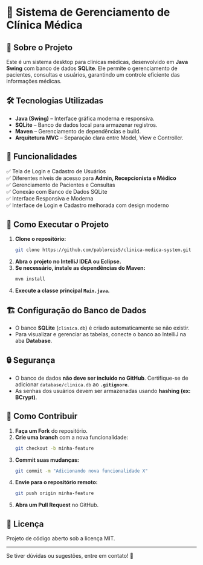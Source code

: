 # 🏥 Sistema de Gerenciamento de Clínica Médica

## 📌 Sobre o Projeto
Este é um sistema desktop para clínicas médicas, desenvolvido em **Java Swing** com banco de dados **SQLite**. Ele permite o gerenciamento de pacientes, consultas e usuários, garantindo um controle eficiente das informações médicas.

## 🛠 Tecnologias Utilizadas
- **Java (Swing)** – Interface gráfica moderna e responsiva.
- **SQLite** – Banco de dados local para armazenar registros.
- **Maven** – Gerenciamento de dependências e build.
- **Arquitetura MVC** – Separação clara entre Model, View e Controller.

## 🔹 Funcionalidades
✅ Tela de Login e Cadastro de Usuários  
✅ Diferentes níveis de acesso para **Admin, Recepcionista e Médico**  
✅ Gerenciamento de Pacientes e Consultas  
✅ Conexão com Banco de Dados SQLite  
✅ Interface Responsiva e Moderna  
✅ Interface de Login e Cadastro melhorada com design moderno

## 🚀 Como Executar o Projeto
1. **Clone o repositório:**
   ```sh
   git clone https://github.com/pabloreis5/clinica-medica-system.git
   ```
2. **Abra o projeto no IntelliJ IDEA ou Eclipse.**
3. **Se necessário, instale as dependências do Maven:**
   ```sh
   mvn install
   ```
4. **Execute a classe principal `Main.java`.**

## 🏗 Configuração do Banco de Dados
- O banco **SQLite** (`clinica.db`) é criado automaticamente se não existir.
- Para visualizar e gerenciar as tabelas, conecte o banco ao IntelliJ na aba **Database**.

## 🔒 Segurança
- O banco de dados **não deve ser incluído no GitHub**. Certifique-se de adicionar `database/clinica.db` ao **`.gitignore`**.
- As senhas dos usuários devem ser armazenadas usando **hashing (ex: BCrypt)**.

## 📌 Como Contribuir
1. **Faça um Fork** do repositório.
2. **Crie uma branch** com a nova funcionalidade:
   ```sh
   git checkout -b minha-feature
   ```
3. **Commit suas mudanças:**
   ```sh
   git commit -m "Adicionando nova funcionalidade X"
   ```
4. **Envie para o repositório remoto:**
   ```sh
   git push origin minha-feature
   ```
5. **Abra um Pull Request** no GitHub.

## 📄 Licença
Projeto de código aberto sob a licença MIT.

---

Se tiver dúvidas ou sugestões, entre em contato! 🚀


